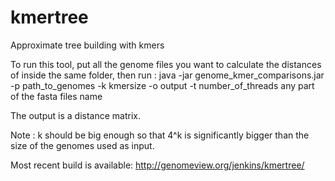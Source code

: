 # kmertree
Approximate tree building with kmers



To run this tool, put all the genome files you want to calculate the distances of inside the same folder, then run :
	java -jar genome_kmer_comparisons.jar -p path_to_genomes -k kmersize -o output -t number_of_threads any part of the fasta files name

The output is a distance matrix.

Note : k should be big enough so that 4^k is significantly bigger than the size of the genomes used as input.


Most recent build is available: http://genomeview.org/jenkins/kmertree/